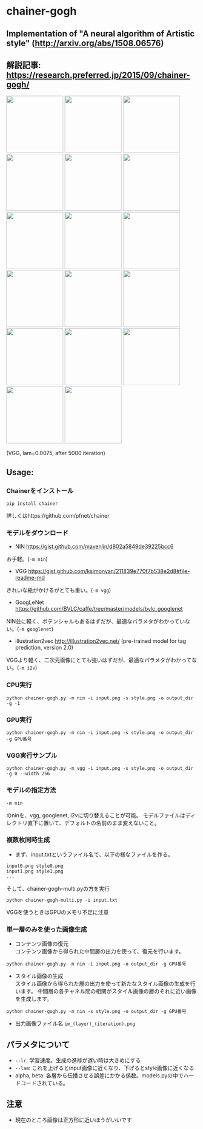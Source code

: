 # chainer-gogh

## Implementation of "A neural algorithm of Artistic style" (http://arxiv.org/abs/1508.06576)
## 解説記事: https://research.preferred.jp/2015/09/chainer-gogh/

<img src="https://raw.githubusercontent.com/mattya/chainer-gogh/master/sample_images/cat.png" height="150px">


<img src="https://raw.githubusercontent.com/mattya/chainer-gogh/master/sample_images/style_0.png" height="150px">
<img src="https://raw.githubusercontent.com/mattya/chainer-gogh/master/sample_images/im0.png" height="150px">
<img src="https://raw.githubusercontent.com/mattya/chainer-gogh/master/sample_images/style_1.png" height="150px">
<img src="https://raw.githubusercontent.com/mattya/chainer-gogh/master/sample_images/im1.png" height="150px">

<img src="https://raw.githubusercontent.com/mattya/chainer-gogh/master/sample_images/style_2.png" height="150px">
<img src="https://raw.githubusercontent.com/mattya/chainer-gogh/master/sample_images/im2.png" height="150px">
<img src="https://raw.githubusercontent.com/mattya/chainer-gogh/master/sample_images/style_3.png" height="150px">
<img src="https://raw.githubusercontent.com/mattya/chainer-gogh/master/sample_images/im3.png" height="150px">

<img src="https://raw.githubusercontent.com/mattya/chainer-gogh/master/sample_images/style_4.jpg" height="150px">
<img src="https://raw.githubusercontent.com/mattya/chainer-gogh/master/sample_images/im4.png" height="150px">
<img src="https://raw.githubusercontent.com/mattya/chainer-gogh/master/sample_images/style_5.png" height="150px">
<img src="https://raw.githubusercontent.com/mattya/chainer-gogh/master/sample_images/im5.png" height="150px">

<img src="https://raw.githubusercontent.com/mattya/chainer-gogh/master/sample_images/style_6.png" height="150px">
<img src="https://raw.githubusercontent.com/mattya/chainer-gogh/master/sample_images/im6.png" height="150px">
<img src="https://raw.githubusercontent.com/mattya/chainer-gogh/master/sample_images/style_7.png" height="150px">
<img src="https://raw.githubusercontent.com/mattya/chainer-gogh/master/sample_images/im7.png" height="150px">

(VGG, lam=0.0075, after 5000 iteration)

## Usage:
### Chainerをインストール
```
pip install chainer
```
詳しくはhttps://github.com/pfnet/chainer

### モデルをダウンロード
* NIN https://gist.github.com/mavenlin/d802a5849de39225bcc6

お手軽。(`-m nin`)
* VGG https://gist.github.com/ksimonyan/211839e770f7b538e2d8#file-readme-md

きれいな絵がかけるがとても重い。(`-m vgg`)

* GoogLeNet https://github.com/BVLC/caffe/tree/master/models/bvlc_googlenet

NIN並に軽く、ポテンシャルもあるはずだが、最適なパラメタがわかっていない。(`-m googlenet`)

* illustration2vec http://illustration2vec.net/   (pre-trained model for tag prediction, version 2.0)

VGGより軽く、二次元画像にとても強いはずだが、最適なパラメタがわかってない。(`-m i2v`)

### CPU実行
```
python chainer-gogh.py -m nin -i input.png -s style.png -o output_dir -g -1
```

### GPU実行
```
python chainer-gogh.py -m nin -i input.png -s style.png -o output_dir -g GPU番号
```

### VGG実行サンプル
```
python chainer-gogh.py -m vgg -i input.png -s style.png -o output_dir -g 0 --width 256
```

### モデルの指定方法
```
-m nin
```
のninを、vgg, googlenet, i2vに切り替えることが可能。
モデルファイルはディレクトリ直下に置いて、デフォルトの名前のまま変えないこと。

### 複数枚同時生成
* まず、input.txtというファイル名で、以下の様なファイルを作る。
```
input0.png style0.png
input1.png style1.png
...
```
そして、chainer-gogh-multi.pyの方を実行
```
python chainer-gogh-multi.py -i input.txt
```
VGGを使うときはGPUのメモリ不足に注意

### 単一層のみを使った画像生成
* コンテンツ画像の復元  
コンテンツ画像から得られた中間層の出力を使って、復元を行います。
```
python chainer-gogh.py -m nin -i input.png -o output_dir -g GPU番号
```
* スタイル画像の生成  
スタイル画像から得られた層の出力を使って新たなスタイル画像の生成を行います。
中間層の各チャネル間の相関がスタイル画像の層のそれに近い画像を生成します。
```
python chainer-gogh.py -m nin -s style.png -o output_dir -g GPU番号
```
* 出力画像ファイル名
`im_(layer)_(iteration).png`

## パラメタについて
* `--lr`: 学習速度。生成の進捗が遅い時は大きめにする
* `--lam`: これを上げるとinput画像に近くなり、下げるとstyle画像に近くなる
* alpha, beta: 各層から伝播させる誤差にかかる係数。models.pyの中でハードコードされている。

## 注意
* 現在のところ画像は正方形に近いほうがいいです
